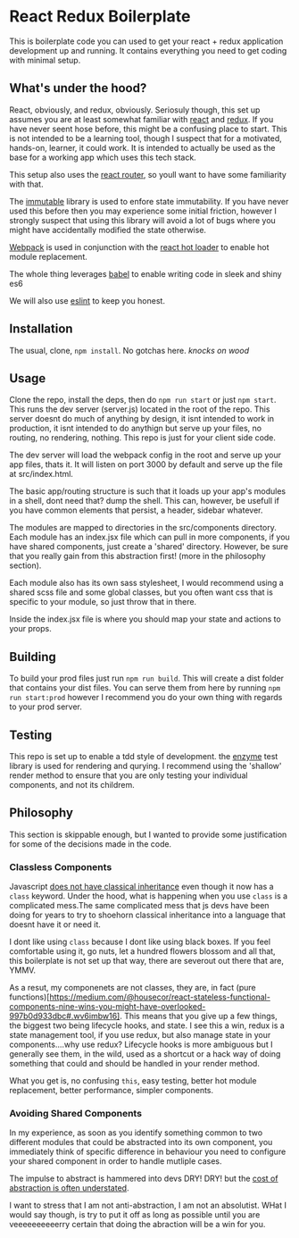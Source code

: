 # React Redux Boilerplate

This is boilerplate code you can used to get your react + redux application development up and running. It contains everything you need to get coding with minimal setup.

## What's under the hood?

React, obviously, and redux, obviously. Seriosuly though, this set up assumes you are at least somewhat familiar with [react](https://facebook.github.io/react/) and [redux](http://redux.js.org/). If you have never seent hose before, this might be a confusing place to start. This is not intended to be a learning tool, though I suspect that for a motivated, hands-on, learner, it could work. It is intended to actually be used as the base for a working app which uses this tech stack. 

This setup also uses the [react router](https://github.com/ReactTraining/react-router), so youll want to have some familiarity with that.

The [immutable](https://facebook.github.io/immutable-js/) library is used to enfore state immutability. If you have never used this before then you may experience some initial friction, however I strongly suspect that using this library will avoid a lot of bugs where you might have accidentally modified the state otherwise.

[Webpack](https://webpack.github.io/) is used in conjunction with the [react hot loader](https://github.com/gaearon/react-hot-loader) to enable hot module replacement.

The whole thing leverages [babel](https://babeljs.io/) to enable writing code in sleek and shiny es6

We will also use [eslint](http://eslint.org/) to keep you honest.

## Installation

The usual, clone, `npm install`. No gotchas here. *knocks on wood*

## Usage

Clone the repo, install the deps, then do `npm run start` or just `npm start`. This runs the dev server (server.js) located in the root of the repo. This server doesnt do much of anything by design, it isnt intended to work in production, it isnt intended to do anythign but serve up your files, no routing, no rendering, nothing. This repo is just for your client side code.

The dev server will load the webpack config in the root and serve up your app files, thats it. It will listen on port 3000 by default and serve up the file at src/index.html.

The basic app/routing structure is such that it loads up your app's modules in a shell, dont need that? dump the shell. This can, however, be usefull if you have common elements that persist, a header, sidebar whatever.

The modules are mapped to directories in the src/components directory. Each module has an index.jsx file which can pull in more components, if you have shared components, just create a 'shared' directory. However, be sure that you really gain from this abstraction first! (more in the philosophy section).

Each module also has its own sass stylesheet, I would recommend using a shared scss file and some global classes, but you often want css that is specific to your module, so just throw that in there.

Inside the index.jsx file is where you should map your state and actions to your props.

## Building

To build your prod files just run `npm run build`. This will create a dist folder that contains your dist files. You can serve them from here by running `npm run start:prod` however I recommend you do your own thing with regards to your prod server.

## Testing

This repo is set up to enable a tdd style of development. the [enzyme](http://airbnb.io/enzyme/) test library is used for rendering and qurying. I recommend using the 'shallow' render method to ensure that you are only testing your individual components, and not its childrem.

## Philosophy

This section is skippable enough, but I wanted to provide some justification for some of the decisions made in the code.

### Classless Components

Javascript [does not have classical inheritance](https://davidwalsh.name/javascript-objects) even though it now has a `class` keyword. Under the hood, what is happening when you use `class` is a complicated mess.The same complicated mess that js devs have been doing for years to try to shoehorn classical inheritance into a language that doesnt have it or need it.

I dont like using `class` because I dont like using black boxes. If you feel comfortable using it, go nuts, let a hundred flowers blossom and all that, this boilerplate is not set up that way, there are severout out there that are, YMMV.

As a resut, my componenets are not classes, they are, in fact (pure functions)[https://medium.com/@housecor/react-stateless-functional-components-nine-wins-you-might-have-overlooked-997b0d933dbc#.wv6imbw16]. This means that you give up a few things, the biggest two being lifecycle hooks, and state. I see this a win, redux is a state management tool, if you use redux, but also manage state in your components....why use redux? Lifecycle hooks is more ambiguous but I generally see them, in the wild, used as a shortcut or a hack way of doing something that could and should be handled in your render method.

What you get is, no confusing `this`, easy testing, better hot module replacement, better performance, simpler components.

### Avoiding Shared Components
In my experience, as soon as you identify something common to two different modules that could be abstracted into its own component, you immediately think of specific difference in behaviour you need to configure your shared component in order to handle mutliple cases.

The impulse to abstract is hammered into devs DRY! DRY! but the [cost of abstraction is often understated](http://sam-koblenski.blogspot.ca/2014/07/the-cost-of-abstraction.html). 

I want to stress that I am not anti-abstraction, I am not an absolutist. WHat I would say though, is try to put it off as long as possible until you are veeeeeeeeeerry certain that doing the abraction will be a win for you.
